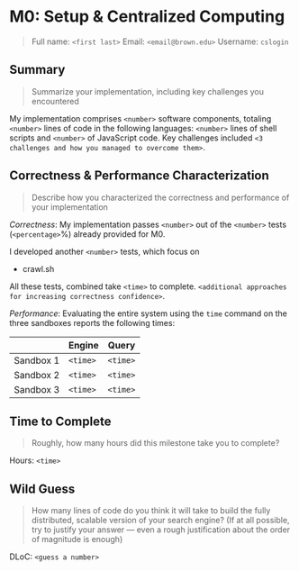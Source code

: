 # M0: Setup & Centralized Computing

> Full name: `<first last>`
> Email: `<email@brown.edu>`
> Username: `cslogin`

## Summary

> Summarize your implementation, including key challenges you encountered

My implementation comprises `<number>` software components, totaling `<number>` lines of code in the following languages: `<number>` lines of shell scripts and `<number>` of JavaScript code. Key challenges included `<3 challenges and how you managed to overcome them>`.

## Correctness & Performance Characterization

> Describe how you characterized the correctness and performance of your implementation

_Correctness_: My implementation passes `<number>` out of the `<number>` tests (`<percentage>`%) already provided for M0.

I developed another `<number>` tests, which focus on

- crawl.sh

All these tests, combined take `<time>` to complete. `<additional approaches for increasing correctness confidence>`.

_Performance_: Evaluating the entire system using the `time` command on the three sandboxes reports the following times:

|           | Engine   | Query    |
| --------- | -------- | -------- |
| Sandbox 1 | `<time>` | `<time>` |
| Sandbox 2 | `<time>` | `<time>` |
| Sandbox 3 | `<time>` | `<time>` |

## Time to Complete

> Roughly, how many hours did this milestone take you to complete?

Hours: `<time>`

## Wild Guess

> How many lines of code do you think it will take to build the fully distributed, scalable version of your search engine? (If at all possible, try to justify your answer — even a rough justification about the order of magnitude is enough)

DLoC: `<guess a number>`
